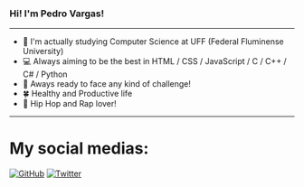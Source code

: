 ### Hi! I'm Pedro Vargas!

---

- 📖 I'm actually studying Computer Science at UFF (Federal Fluminense University)
- 💻 Always aiming to be the best in HTML / CSS / JavaScript / C / C++ / C# / Python
- 🥊 Aways ready to face any kind of challenge!
- 🍀 Healthy and Productive life
- 🎵 Hip Hop and Rap lover!

---

# My social medias:

[![GitHub](https://github.com/favicon.ico)](URL-do-seu-perfil-no-GitHub)
[![Twitter](https://twitter.com/favicon.ico)](URL-do-seu-perfil-no-Twitter)
<!-- E assim por diante para outras redes sociais -->



  
